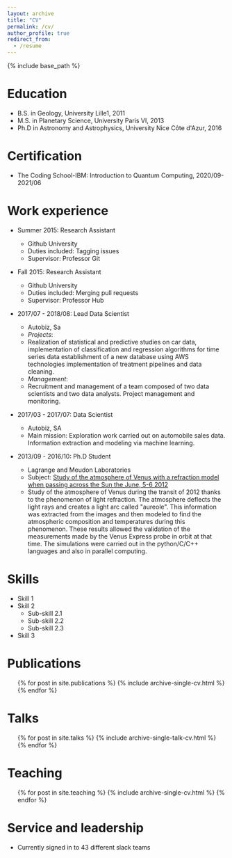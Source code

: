 ```yaml
---
layout: archive
title: "CV"
permalink: /cv/
author_profile: true
redirect_from:
  - /resume
---
```


{% include base_path %}

Education
======
* B.S. in Geology, University Lille1, 2011
* M.S. in Planetary Science, University Paris VI, 2013
* Ph.D in Astronomy and Astrophysics, University Nice Côte d'Azur, 2016

Certification
======

* The Coding School-IBM: Introduction to Quantum Computing, 2020/09-2021/06

Work experience
======
* Summer 2015: Research Assistant
  * Github University
  * Duties included: Tagging issues
  * Supervisor: Professor Git

* Fall 2015: Research Assistant
  * Github University
  * Duties included: Merging pull requests
  * Supervisor: Professor Hub

* 2017/07 - 2018/08: Lead Data Scientist 
  * Autobiz, Sa
  * <i>Projects</i>:
  * Realization of statistical and predictive studies on car data, implementation of classification and regression algorithms for time series data establishment of a new database using AWS technologies implementation of treatment pipelines and data cleaning.
  * <i>Management</i>:
  * Recruitment and management of a team composed of two data scientists and two data analysts.
Project management and monitoring. 

* 2017/03 - 2017/07: Data Scientist
  * Autobiz, SA
  * Main mission: Exploration work carried out on automobile sales data. Information extraction and modeling via machine learning.   

* 2013/09 - 2016/10: Ph.D Student
  * Lagrange and Meudon Laboratories
  * Subject: [Study of the atmosphere of Venus with a refraction model when passing across the Sun the June, 5-6 2012](https://tel.archives-ouvertes.fr/tel-01477867)
  * Study of the atmosphere of Venus during the transit of 2012 thanks to the phenomenon of light refraction. The atmosphere deflects the light rays and creates a light arc called "aureole". This information was extracted from the images and then modeled to find the atmospheric composition and temperatures during this phenomenon. These results allowed the validation of the measurements made by the Venus Express probe in orbit at that time. The simulations were carried out in the python/C/C++ languages and also in parallel computing. 

  
Skills
======
* Skill 1
* Skill 2
  * Sub-skill 2.1
  * Sub-skill 2.2
  * Sub-skill 2.3
* Skill 3

Publications
======
  <ul>{% for post in site.publications %}
    {% include archive-single-cv.html %}
  {% endfor %}</ul>
  
Talks
======
  <ul>{% for post in site.talks %}
    {% include archive-single-talk-cv.html %}
  {% endfor %}</ul>
  
Teaching
======
  <ul>{% for post in site.teaching %}
    {% include archive-single-cv.html %}
  {% endfor %}</ul>
  
Service and leadership
======
* Currently signed in to 43 different slack teams
